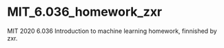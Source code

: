 # MIT_6.036_homework_zxr
MIT 2020 6.036 Introduction to machine learning homework, finnished by zxr.
